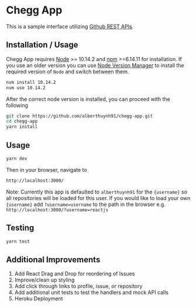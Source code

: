 # Chegg App

This is a sample interface utilizing [Github REST APIs](https://docs.github.com/en/rest/reference/repos).

## Installation / Usage
Chegg App requires [Node](https://nodejs.org/en/) >= 10.14.2 and [npm](https://www.npmjs.com/) >=6.14.11 for installation. If you use an older version you can use [Node Version Manager](https://github.com/creationix/nvm) to install the required version of `Node` and switch between them.

```sh
nvm install 10.14.2
nvm use 10.14.2
```

After the correct node version is installed, you can proceed with the following

```sh
git clone https://github.com/alberthuynh91/chegg-app.git
cd chegg-app
yarn install
```

## Usage
```sh
yarn dev
```

Then in your browser, navigate to
```sh
http://localhost:3000/
```

Note: Currently this app is defaulted to `alberthuynh91` for the `{username}` so all repositories will be loaded for this user. If you would like to load your own `{username}` add `?username=username` to the path in the browser e.g. `http://localhost:3000/?username=reactjs`

## Testing
```sh
yarn test
```

## Additional Improvements
1) Add React Drag and Drop for reordering of Issues
2) Improve/clean up styling
3) Add click through links to profile, issue, or repository
4) Add additional unit tests to test the handlers and mock API calls
5) Heroku Deployment
